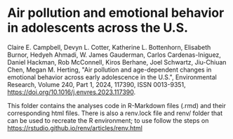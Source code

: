# Air pollution and emotional behavior in adolescents across the U.S.

Claire E. Campbell, Devyn L. Cotter, Katherine L. Bottenhorn, Elisabeth Burnor, Hedyeh Ahmadi, W. James Gauderman, Carlos Cardenas-Iniguez, Daniel Hackman, Rob McConnell, Kiros Berhane, Joel Schwartz, Jiu-Chiuan Chen, Megan M. Herting, "Air pollution and age-dependent changes in emotional behavior across early adolescence in the U.S.", Environmental Research, Volume 240, Part 1, 2024, 117390, ISSN 0013-9351, https://doi.org/10.1016/j.envres.2023.117390.

This folder contains the analyses code in R-Markdown files (.rmd) and their corresponding html files. There is also a renv.lock file and renv/ folder that can be used to recreate the R environment; to use follow the steps on https://rstudio.github.io/renv/articles/renv.html 
